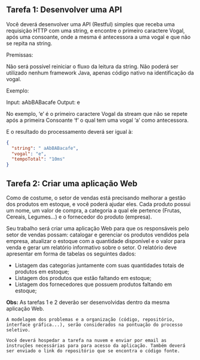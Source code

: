 ## Tarefa 1: Desenvolver uma API

Você deverá desenvolver uma API (Restful) simples que receba uma requisição HTTP com uma string, e encontre o primeiro caractere Vogal, após uma consoante, onde a mesma é antecessora a uma vogal e que não se repita na string.

Premissas:

Não será possível reiniciar o fluxo da leitura da string.
Não poderá ser utilizado nenhum framework Java, apenas código nativo na identificação da vogal.

Exemplo:

Input: aAbBABacafe
Output: e

No exemplo, ‘e’ é o primeiro caractere Vogal da stream que não se repete após a primeira Consoante ‘f’ o qual tem uma vogal ‘a’ como antecessora.

E o resultado do processamento deverá ser igual à:
```json
{
  "string": " aAbBABacafe",
  "vogal": "e",
  "tempoTotal": "10ms"
}
```

## Tarefa 2: Criar uma aplicação Web

Como de costume, o setor de vendas está precisando melhorar a gestão dos produtos em estoque, e você poderá ajudar eles. Cada produto possui um nome, um valor de compra, a categoria a qual ele pertence (Frutas, Cereais, Legumes…) e o fornecedor do produto (empresa). 

Seu trabalho será criar uma aplicação Web para que os responsáveis pelo setor de vendas possam: catalogar e gerenciar os produtos vendidos pela empresa, atualizar o estoque com a quantidade disponível e o valor para venda e gerar um relatório informativo sobre o setor. O relatório deve apresentar em forma de tabelas os seguintes dados: 
- Listagem das categorias juntamente com suas quantidades totais de produtos em estoque;
- Listagem dos produtos que estão faltando em estoque;
- Listagem dos fornecedores que possuem produtos faltando em estoque;

**Obs:** As tarefas 1 e 2 deverão ser desenvolvidas dentro da mesma aplicação Web.

``A modelagem dos problemas e a organização (código, repositório, interface gráfica...), serão considerados na pontuação do processo seletivo.``

``Você deverá hospedar a tarefa na nuvem e enviar por email as instruções necessárias para para acesso da aplicação. Também deverá ser enviado o link do repositório que se encontra o código fonte.``